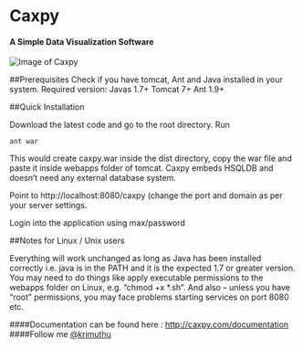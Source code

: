# Caxpy
#### A Simple Data Visualization Software
![Image of Caxpy](http://caxpy.com/images/caxpy/bubble-report.png)

##Prerequisites
Check if you have tomcat, Ant and Java installed in your system. 
Required version:
Javas 1.7+
Tomcat 7+
Ant 1.9+

##Quick Installation

Download the latest code and go to the root directory.
Run
```shell
ant war
```

This would create caxpy.war inside the dist directory, copy the war file and paste it inside webapps folder of tomcat. Caxpy embeds HSQLDB and doesn’t need any external database system.

Point to http://localhost:8080/caxpy (change the port and domain as per your server settings.

Login into the application using max/password

##Notes for Linux / Unix users

Everything will work unchanged as long as Java has been installed correctly i.e. java is in the PATH and it is the expected 1.7 or greater version. You may need to do things like apply executable permissions to the webapps folder on Linux, e.g. “chmod +x *.sh”. And also – unless you have “root” permissions, you may face problems starting services on port 8080 etc.


####Documentation can be found here : http://caxpy.com/documentation
####Follow me [@krimuthu](https://twitter.com/krimuthu)
